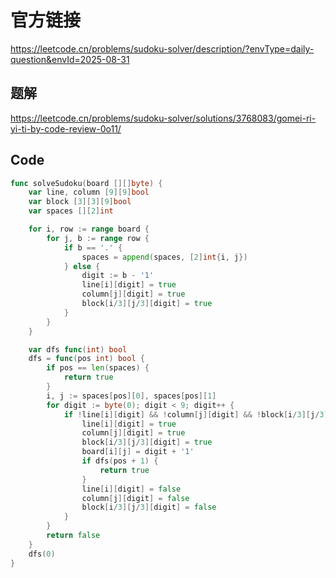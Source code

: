 # 官方链接
https://leetcode.cn/problems/sudoku-solver/description/?envType=daily-question&envId=2025-08-31

## 题解
https://leetcode.cn/problems/sudoku-solver/solutions/3768083/gomei-ri-yi-ti-by-code-review-0o11/

## Code
```go
func solveSudoku(board [][]byte) {
    var line, column [9][9]bool
    var block [3][3][9]bool
    var spaces [][2]int

    for i, row := range board {
        for j, b := range row {
            if b == '.' {
                spaces = append(spaces, [2]int{i, j})
            } else {
                digit := b - '1'
                line[i][digit] = true
                column[j][digit] = true
                block[i/3][j/3][digit] = true
            }
        }
    }

    var dfs func(int) bool
    dfs = func(pos int) bool {
        if pos == len(spaces) {
            return true
        }
        i, j := spaces[pos][0], spaces[pos][1]
        for digit := byte(0); digit < 9; digit++ {
            if !line[i][digit] && !column[j][digit] && !block[i/3][j/3][digit] {
                line[i][digit] = true
                column[j][digit] = true
                block[i/3][j/3][digit] = true
                board[i][j] = digit + '1'
                if dfs(pos + 1) {
                    return true
                }
                line[i][digit] = false
                column[j][digit] = false
                block[i/3][j/3][digit] = false
            }
        }
        return false
    }
    dfs(0)
}
```